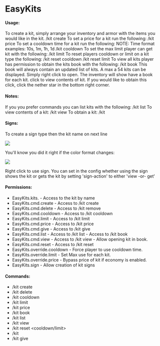 # EasyKits

#### Usage:
To create a kit, simply arrange your inventory and armor with the items you would like in the kit.
    /kit create <name>
To set a price for a kit run the following:
    /kit price <kit> <price>
To set a cooldown time for a kit run the following:
NOTE: Time format examples: 10s, 1m, 1h, 1d
    /kit cooldown <kit> <cooldown>
To set the max limit player can get kit with the following:
    /kit limit <kit> <limit>
To reset players cooldown or limit on a kit type the following:
    /kit reset cooldown <kit> <player>
    /kit reset limit <kit> <player>
To view all kits player has permission to obtain the kits book with the following:
    /kit book
This book will always contain an updated list of kits. A max a 54 kits can be displayed. Simply right click to open. The inventory will show have a book for each kit. click to view contents of kit. If you would like to obtain this click, click the nether star in the bottom right corner.

#### Notes:
If you you prefer commands you can list kits with the following:
    /kit list
To view contents of a kit:
    /kit view <kit>
To obtain a kit:
    /kit <kit>
	
#### Signs:
To create a sign type <kit> then the kit name on next line

![](https://i.imgur.com/18UX4KU.png)	

You'll know you did it right if the color format changes:

![](https://i.imgur.com/ZdE93pP.png)

Right click to use sign.
You can set in the config whether using the sign shows the kit or gets the kit by setting 'sign-action' to either 'view -or- get'

#### Permissions:
* EasyKits.kits.<kit> - Access to the kit by name
* EasyKits.cmd.create - Access to /kit create
* EasyKits.cmd.delete - Access to /kit remove
* EasyKits.cmd.cooldown - Access to /kit cooldown
* EasyKits.cmd.limit - Access to /kit limit
* EasyKits.cmd.price - Access to /kit price
* EasyKits.cmd.give - Access to /kit give
* EasyKits.cmd.list - Access to /kit list - Access to /kit book
* EasyKits.cmd.view - Access to /kit view - Allow opening kit in book.
* EasyKits.cmd.reset - Access to /kit reset
* EasyKits.override.cooldown - Force player to use cooldown time.
* EasyKits.override.limit - Set Max use for each kit.
* EasyKits.override.price - Bypass price of kit if economy is enabled.
* EasyKits.sign - Allow creation of kit signs

#### Commands:
* /kit create <kit>
* /kit delete <kit>
* /kit cooldown <kit> <cooldown>
* /kit limit <kit> <limit>
* /kit price <kit> <price>
* /kit book
* /kit list
* /kit view <kit>
* /kit reset <cooldown/limit> <kit> <player>
* /kit <kit>
* /kit give <player> <kit>
